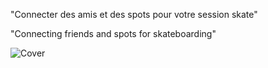 "Connecter des amis et des spots pour votre session skate"

"Connecting friends and spots for skateboarding"

![Cover](https://github.com/rreybaut/SK8SPOT/master/app/assets/images/favicon_640x320.jpg)

